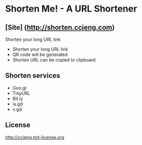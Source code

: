 # Shorten Me! - A URL Shortener #

## [Site] (http://shorten.ccjeng.com) ##
Shorten your long URL link
* Shorten your long URL link
* QR code will be generated
* Shorten URL can be copied to clipboard

## Shorten services ##
- Goo.gl
- TinyURL
- Bit.ly
- is.gd
- v.gd

## License ##
http://ccjeng.mit-license.org